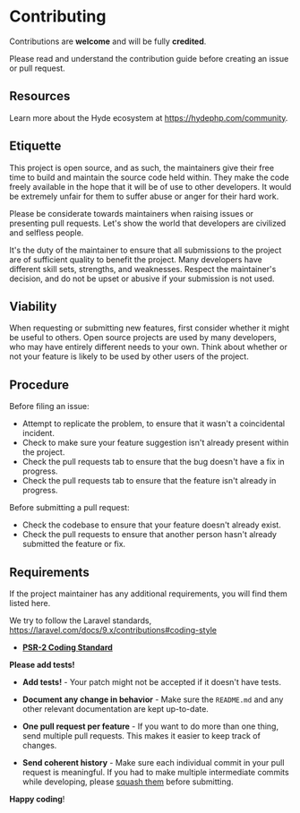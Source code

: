 # Contributing

Contributions are **welcome** and will be fully **credited**.

Please read and understand the contribution guide before creating an issue or pull request.

## Resources

Learn more about the Hyde ecosystem at https://hydephp.com/community.


## Etiquette

This project is open source, and as such, the maintainers give their free time to build and maintain the source code
held within. They make the code freely available in the hope that it will be of use to other developers. It would be
extremely unfair for them to suffer abuse or anger for their hard work.

Please be considerate towards maintainers when raising issues or presenting pull requests. Let's show the
world that developers are civilized and selfless people.

It's the duty of the maintainer to ensure that all submissions to the project are of sufficient
quality to benefit the project. Many developers have different skill sets, strengths, and weaknesses. Respect the maintainer's decision, and do not be upset or abusive if your submission is not used.

## Viability

When requesting or submitting new features, first consider whether it might be useful to others. Open
source projects are used by many developers, who may have entirely different needs to your own. Think about
whether or not your feature is likely to be used by other users of the project.

## Procedure

Before filing an issue:

- Attempt to replicate the problem, to ensure that it wasn't a coincidental incident.
- Check to make sure your feature suggestion isn't already present within the project.
- Check the pull requests tab to ensure that the bug doesn't have a fix in progress.
- Check the pull requests tab to ensure that the feature isn't already in progress.

Before submitting a pull request:

- Check the codebase to ensure that your feature doesn't already exist.
- Check the pull requests to ensure that another person hasn't already submitted the feature or fix.

## Requirements

If the project maintainer has any additional requirements, you will find them listed here.

We try to follow the Laravel standards, https://laravel.com/docs/9.x/contributions#coding-style

- **[PSR-2 Coding Standard](https://github.com/php-fig/fig-standards/blob/master/accepted/PSR-2-coding-style-guide.md)**

**Please add tests!**
- **Add tests!** - Your patch might not be accepted if it doesn't have tests.

- **Document any change in behavior** - Make sure the `README.md` and any other relevant documentation are kept up-to-date.

<!-- Will be enabled once we enter GA 
- **Consider our release cycle** - We try to follow [SemVer v2.0.0](https://semver.org/). Randomly breaking public APIs is not an option. -->

- **One pull request per feature** - If you want to do more than one thing, send multiple pull requests. This makes it easier to keep track of changes.

- **Send coherent history** - Make sure each individual commit in your pull request is meaningful. If you had to make multiple intermediate commits while developing, please [squash them](https://www.git-scm.com/book/en/v2/Git-Tools-Rewriting-History#Changing-Multiple-Commit-Messages) before submitting.

**Happy coding**!

